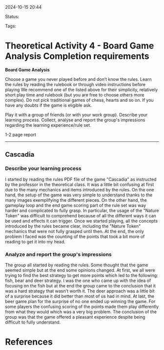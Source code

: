 2024-10-15 20:44

Status: 

Tags: 

# Theoretical Activity 4 - Board Game Analysis Completion requirements

**Board Game Analysis**

Choose a game you never played before and don’t know the rules. Learn the rules by reading the rulebook or through video instructions before playing We recommend one of the listed above for their simplicity, relatively short play time and rulebook (but you are free to choose others more complex). Do not pick traditional games of chess, hearts and so on. If you have any doubts if the game is eligible ask.

Play it with a group of friends (or with your work group). Describe your learning process. Collect, analyse and report the group's impressions regarding the learning experience/rule set.

1-2 page report

----------------------------------------------------------

## Cascadia

### Describe your learning process

I started by reading the rules PDF file of the game "Cascadia" as instructed by the professor in the theoretical class. It was a little bit confusing at first due to the many mechanics and items introduced by the rules. On the one hand, the setup of the game was very simple to understand thanks to the many images exemplifying the different pieces. On the other hand, the gameplay loop and the end game scoring part of the rule set was way harder and complicated to fully grasp. In particular, the usage of the "Nature Token" was difficult to comprehend because of all the different ways it can be used and effects it can trigger. Once we started playing, all the concepts introduced by the rules became clear, including the "Nature Token" mechanics that were not fully grasped until then. At the end, the only problem I faced was the counting of the points that took a bit more of reading to get it into my head.

### Analyze and report the group's impressions 

The group all started by reading the rules. Some thought that the game seemed simple but at the end some opinions changed. At first, we all were trying to find the best strategy to get more points which led to the following: fish, bear and deer strategy. I was the one who came up with the idea of focusing on the fish but at the end the group came to the conclusion that it was a hard strategy that wasn't worth it. The deer approach was a little bit of a surprise because it did better than most of us had in mind. At last, the beer game plan for the surprise of no one ended up winning the game. 
For some players the confusing scoring of the points made them play differently from what they would which was a very big problem.
The conclusion of the group was that the game offered a pleasant experience despite being difficult to fully understand. 

# References

